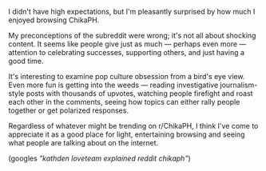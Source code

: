 I didn't have high expectations, but I'm pleasantly surprised by how much I enjoyed browsing ChikaPH.

My preconceptions of the subreddit were wrong; it's not all about shocking content.
It seems like people give just as much — perhaps even more — attention to celebrating
successes, supporting others, and just having a good time.

It's interesting to examine pop culture obsession from a bird's eye view. Even more fun is getting into
the weeds — reading investigative journalism-style posts with thousands of upvotes,
watching people firefight and roast each other in the comments,
seeing how topics can either rally people together or get polarized responses.

Regardless of whatever might be trending on r/ChikaPH,
I think I've come to appreciate it as a good place for light, entertaining browsing
and seeing what people are talking about on the internet.

(googles _"kathden loveteam explained reddit chikaph"_)

